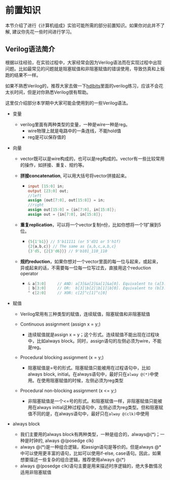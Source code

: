 # 前置知识

本节介绍了进行《计算机组成》实验可能所需的部分前置知识。如果你对此并不了解, 建议你先花一些时间进行学习。

## Verilog语法简介

根据以往经验，在实验过程中，大家经常会因为Verilog语法而在实现过程中出现问题。比如最常见的问题就是阻塞赋值和非阻塞赋值的错误使用，导致仿真和上板跑的结果不一样。

如果不熟悉Verilog的，推荐大家去做一下[hdlbits](https://hdlbits.01xz.net/wiki/Main_Page)里面的verilog练习，应该不会花太长时间，但是对你熟悉Verilog很有帮助。

这里仅介绍部分本学期中大家可能会使用到的一些Verilog语法。

* 变量
  * verilog里面有两种类型的变量，一种是wire一种是reg。
    * wire物理上就是电路中的一条连线，不能hold值
    * reg是可以保存值的

* 向量

  * vector既可以是wire构成的，也可以是reg构成的。vector有一些比较常用的操作，如拼接、重复、规约等。

  * **拼接concatenation**, 可以用大括号将vector拼接起来。

    * ~~~verilog
      input [15:0] in;
      output [23:0] out;
      //left
      assign {out[7:0], out[15:8]} = in;
      //right
      assign out[15:0] = {in[7:0], in[15:8]};
      assign out = {in[7:0], in[15:8]};
      
      ~~~

  * **重复replication**，可以将一个vector复制n份，比如你想将一个1扩展到5位。

    * ~~~verilog
      {5{1'b1}} // 5'b11111 (or 5'd31 or 5'h1f)
      {2{a,b,c}} // The same as {a,b,c,a,b,c}
      {3'd5, {2{3'd6}}} // 9'b101_110_110
      ~~~

  * **规约reduction**，如果你想对一个vector里面的每一位与起来，或起来，异或起来的话，不需要每一位每一位写过去，直接用这个reduction operator

    * ~~~verilog
      & a[3:0]     // AND: a[3]&a[2]&a[1]&a[0]. Equivalent to (a[3:0] == 4'hf)
      | b[3:0]     // OR:  b[3]|b[2]|b[1]|b[0]. Equivalent to (b[3:0] != 4'h0)
      ^ c[2:0]     // XOR: c[2]^c[1]^c[0]
      ~~~

* 赋值

  * Verilog常用有三种类型的赋值，连续赋值，阻塞赋值和非阻塞赋值
  * Continuous assignment (assign x = y;)
    * 连续赋值就是assign x = y；这个形式。连续赋值不能出现在过程块中，比如always block。同时，assign语句的左侧必须为wire，不能是reg。

  * Procedural blocking assignment (x = y;)
    * 阻塞赋值是=号的形式。阻塞赋值只能被用在过程语句中，比如always block, initial。在always语句中，最好只在`alway @(*)`中使用。在使用阻塞赋值的时候，左侧必须为reg类型

  * Procedural non-blocking assignment (x <= y;)
    * 非阻塞赋值是一个<=号的形式。和阻塞赋值一样，非阻塞赋值只能被用在always initial这种过程语句中，左侧必须为reg类型。但和阻塞赋值不同的是，在always语句中，最好只在`alway @(clk)`中使用

* always block

  * 我们主要用的always block有两种类型，一种是组合的，always@(*)；一种是时钟的, always @(posedge clk)
  * always @(\*)是一种组合逻辑，和assign语句是等价的。但是always @*中可以使用更丰富的语句，比如可以使用if-else, case语句。因此，如果想要描述一些复杂的组合逻辑，推荐使用always @(\*)
  * always @(posedge clk)语句主要是用来描述时序逻辑的，绝大多数情况适用非阻塞赋值





